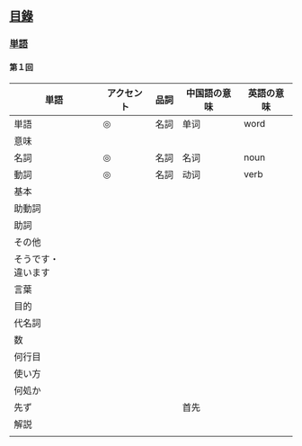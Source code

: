 ## [<ruby><span>目錄</span><rt data-rt="もくろく"></rt></ruby>](../README.md)

### [単語](./単語.md)

#### 第１回

| <ruby><span>単語</span><rt data-rt="たんご"></rt></ruby>     | <ruby><span>アクセント</span><rt data-rt="あくせんと"></rt></ruby> | <ruby><span>品詞</span><rt data-rt="ひんし"></rt></ruby> | 中国語の意味 | 英語の意味 |
| ------------------------------------------------------------ | ------------------------------------------------------------ | -------------------------------------------------------- | ------------ | ---------- |
| 単語                                                         | ◎                                                            | <ruby><span>名詞</span><rt data-rt="めいし"></rt></ruby> | 单词         | word       |
| <ruby><span>意味</span><rt data-rt="いみ"></rt></ruby>       |                                                              |                                                          |              |            |
| <ruby><span>名詞</span><rt data-rt="めいし"></rt></ruby>     | ◎                                                            | 名詞                                                     | 名词         | noun       |
| <ruby><span>動詞</span><rt data-rt="どうし"></rt></ruby>     | ◎                                                            | 名詞                                                     | 动词         | verb       |
| <ruby><span>基本</span><rt data-rt="きほん"></rt></ruby>     |                                                              |                                                          |              |            |
| <ruby><span>助動詞</span><rt data-rt="じょどうし"></rt></ruby> |                                                              |                                                          |              |            |
| <ruby><span>助詞</span><rt data-rt="じょし"></rt></ruby>     |                                                              |                                                          |              |            |
| <ruby><span>その他</span><rt data-rt="そのた"></rt></ruby>   |                                                              |                                                          |              |            |
| そうです・<ruby><span>違います</span><rt data-rt="ちがいます"></rt></ruby> |                                                              |                                                          |              |            |
| <ruby><span>言葉</span><rt data-rt="ことば"></rt></ruby>     |                                                              |                                                          |              |            |
| <ruby><span>目的</span><rt data-rt="もくてき"></rt></ruby>   |                                                              |                                                          |              |            |
| <ruby><span>代名詞</span><rt data-rt="だいめいし"></rt></ruby> |                                                              |                                                          |              |            |
| <ruby><span>数</span><rt data-rt="かず"></rt></ruby>         |                                                              |                                                          |              |            |
| <ruby><span>何行目</span><rt data-rt="なんぎょうめ"></rt></ruby> |                                                              |                                                          |              |            |
| <ruby><span>使い方</span><rt data-rt="つかいかた"></rt></ruby> |                                                              |                                                          |              |            |
| <ruby><span>何処か</span><rt data-rt="どこか"></rt></ruby>   |                                                              |                                                          |              |            |
| <ruby><span>先ず</span><rt data-rt="まず"></rt></ruby>       |                                                              |                                                          | 首先         |            |
| <ruby><span>解説</span><rt data-rt="かいせつ"></rt></ruby>   |                                                              |                                                          |              |            |
|                                                              |                                                              |                                                          |              |            |


